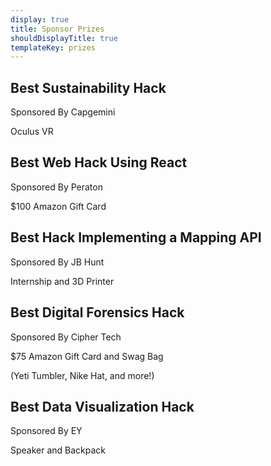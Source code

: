 ```yaml
---
display: true
title: Sponsor Prizes
shouldDisplayTitle: true
templateKey: prizes
---
```

## Best Sustainability Hack

Sponsored By Capgemini

Oculus VR

## Best Web Hack Using React
Sponsored By Peraton

$100 Amazon Gift Card

## Best Hack Implementing a Mapping API
Sponsored By JB Hunt

Internship and 3D Printer


## Best Digital Forensics Hack
Sponsored By Cipher Tech

$75 Amazon Gift Card and Swag Bag 
<p>(Yeti Tumbler, Nike Hat, and more!)</p>

## Best Data Visualization Hack
Sponsored By EY

Speaker and Backpack


